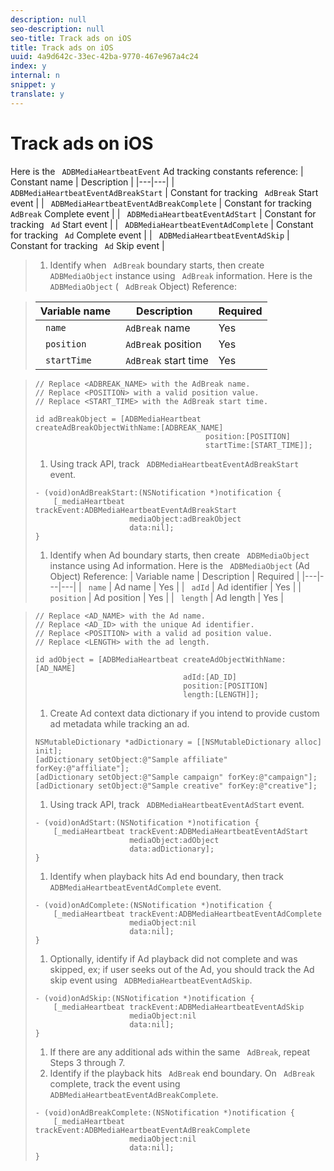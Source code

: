 ```yaml
---
description: null
seo-description: null
seo-title: Track ads on iOS
title: Track ads on iOS
uuid: 4a9d642c-33ec-42ba-9770-467e967a4c24
index: y
internal: n
snippet: y
translate: y
---
```


# Track ads on iOS

Here is the ` ADBMediaHeartbeatEvent` Ad tracking constants reference: 
|  Constant name  | Description  |
|---|---|
|  ` ADBMediaHeartbeatEventAdBreakStart`  | Constant for tracking ` AdBreak` Start event  |
|  ` ADBMediaHeartbeatEventAdBreakComplete`  | Constant for tracking ` AdBreak` Complete event  |
|  ` ADBMediaHeartbeatEventAdStart`  | Constant for tracking ` Ad` Start event  |
|  ` ADBMediaHeartbeatEventAdComplete`  | Constant for tracking ` Ad` Complete event  |
|  ` ADBMediaHeartbeatEventAdSkip`  | Constant for tracking ` Ad` Skip event  |


>1. Identify when ` AdBreak` boundary starts, then create ` ADBMediaObject` instance using ` AdBreak` information.
>   Here is the ` ADBMediaObject` ( ` AdBreak` Object) Reference: 

>   |  Variable name  | Description  | Required  |
>   |---|---|---|
>   |  ` name`  | ` AdBreak` name  | Yes  |
>   |  ` position`  | ` AdBreak` position  | Yes  |
>   |  ` startTime`  | ` AdBreak` start time  | Yes  |

>
>   ```
>   // Replace <ADBREAK_NAME> with the AdBreak name. 
>   // Replace <POSITION> with a valid position value. 
>   // Replace <START_TIME> with the AdBreak start time. 
>    
>   id adBreakObject = [ADBMediaHeartbeat createAdBreakObjectWithName:[ADBREAK_NAME] 
>                                         position:[POSITION]  
>                                         startTime:[START_TIME]]; 
>   
>   ```
>
>1. Using track API, track ` ADBMediaHeartbeatEventAdBreakStart` event.
>
>   ```
>   - (void)onAdBreakStart:(NSNotification *)notification { 
>       [_mediaHeartbeat trackEvent:ADBMediaHeartbeatEventAdBreakStart  
>                        mediaObject:adBreakObject  
>                        data:nil]; 
>   } 
>   
>   ```
>
>1. Identify when Ad boundary starts, then create ` ADBMediaObject` instance using Ad information.
>   Here is the ` ADBMediaObject` (Ad Object) Reference: 
>   |  Variable name  | Description  | Required  |
>   |---|---|---|
>   |  ` name`  | Ad name  | Yes  |
>   |  ` adId`  | Ad identifier  | Yes  |
>   |  ` position`  | Ad position  | Yes  |
>   |  ` length`  | Ad length  | Yes  |

>
>   ```
>   // Replace <AD_NAME> with the Ad name. 
>   // Replace <AD_ID> with the unique Ad identifier. 
>   // Replace <POSITION> with a valid ad position value. 
>   // Replace <LENGTH> with the ad length. 
>    
>   id adObject = [ADBMediaHeartbeat createAdObjectWithName:[AD_NAME] 
>                                    adId:[AD_ID] 
>                                    position:[POSITION] 
>                                    length:[LENGTH]]; 
>   
>   ```
>
>1. Create Ad context data dictionary if you intend to provide custom ad metadata while tracking an ad.
>
>   ```
>   NSMutableDictionary *adDictionary = [[NSMutableDictionary alloc] init]; 
>   [adDictionary setObject:@"Sample affiliate" forKey:@"affiliate"]; 
>   [adDictionary setObject:@"Sample campaign" forKey:@"campaign"]; 
>   [adDictionary setObject:@"Sample creative" forKey:@"creative"];
>   ```
>
>1. Using track API, track ` ADBMediaHeartbeatEventAdStart` event.
>
>   ```
>   - (void)onAdStart:(NSNotification *)notification { 
>       [_mediaHeartbeat trackEvent:ADBMediaHeartbeatEventAdStart  
>                        mediaObject:adObject  
>                        data:adDictionary]; 
>   } 
>   
>   ```
>
>1. Identify when playback hits Ad end boundary, then track ` ADBMediaHeartbeatEventAdComplete` event.
>
>   ```
>   - (void)onAdComplete:(NSNotification *)notification { 
>       [_mediaHeartbeat trackEvent:ADBMediaHeartbeatEventAdComplete  
>                        mediaObject:nil  
>                        data:nil]; 
>   }
>   ```
>
>1. Optionally, identify if Ad playback did not complete and was skipped, ex; if user seeks out of the Ad, you should track the Ad skip event using ` ADBMediaHeartbeatEventAdSkip`.
>
>   ```
>   - (void)onAdSkip:(NSNotification *)notification { 
>       [_mediaHeartbeat trackEvent:ADBMediaHeartbeatEventAdSkip  
>                        mediaObject:nil  
>                        data:nil]; 
>   } 
>   
>   ```
>
>1. If there are any additional ads within the same ` AdBreak`, repeat Steps 3 through 7.
>1. Identify if the playback hits ` AdBreak` end boundary. On ` AdBreak` complete, track the event using ` ADBMediaHeartbeatEventAdBreakComplete`.
>
>   ```
>   - (void)onAdBreakComplete:(NSNotification *)notification { 
>       [_mediaHeartbeat trackEvent:ADBMediaHeartbeatEventAdBreakComplete  
>                        mediaObject:nil  
>                        data:nil]; 
>   } 
>   
>   ```
>
